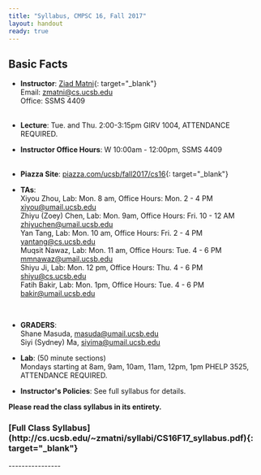 ```yaml
---
title: "Syllabus, CMPSC 16, Fall 2017"
layout: handout
ready: true
---
```


Basic Facts
-----------

* **Instructor**:  [Ziad Matni](http://www.cs.ucsb.edu/~zmatni){: target="_blank"}<br/>
Email: <zmatni@cs.ucsb.edu><br/>
Office: SSMS 4409<br/><br/>

* **Lecture**: Tue. and Thu. 2:00-3:15pm GIRV 1004, ATTENDANCE REQUIRED.<br/>
* **Instructor Office Hours**: W 10:00am - 12:00pm, SSMS 4409<br/><br/>

* **Piazza Site**: [piazza.com/ucsb/fall2017/cs16](https://www.piazza.com/ucsb/fall2017/cs16){: target="_blank"}<br/>

* **TAs**:<br/>
Xiyou Zhou, Lab: Mon. 8 am, Office Hours: Mon. 2 - 4 PM<br/>
<xiyou@umail.ucsb.edu><br/>
Zhiyu (Zoey) Chen, Lab:	Mon. 9am, Office Hours: Fri. 10 - 12 AM<br/>
<zhiyuchen@umail.ucsb.edu><br/>
Yan Tang, Lab:	Mon. 10 am, Office Hours: Fri. 2 - 4 PM<br/>
<yantang@cs.ucsb.edu><br/>
Muqsit Nawaz, Lab: Mon. 11 am, Office Hours: Tue. 4 - 6 PM<br/>
<mmnawaz@umail.ucsb.edu><br/>
Shiyu Ji, Lab:	Mon. 12 pm, Office Hours: Thu. 4 - 6 PM<br/>
<shiyu@cs.ucsb.edu><br/>
Fatih Bakir, Lab: Mon. 1pm, Office Hours: Tue. 4 - 6 PM<br/>
<bakir@umail.ucsb.edu><br/>
<br/>

* **GRADERS**:<br/>
Shane Masuda, <masuda@umail.ucsb.edu><br/>
Siyi (Sydney) Ma, <siyima@umail.ucsb.edu><br/>

* **Lab**: (50 minute sections)<br/>
Mondays starting at 8am, 9am, 10am, 11am, 12pm, 1pm PHELP 3525, ATTENDANCE REQUIRED.<br/>

* **Instructor's Policies**: See full syllabus for details.<br/>

<strong>Please read the class syllabus in its entirety.</strong><br/>

<h3>[Full Class Syllabus](http://cs.ucsb.edu/~zmatni/syllabi/CS16F17_syllabus.pdf){: target="_blank"}</h3>
----------------
